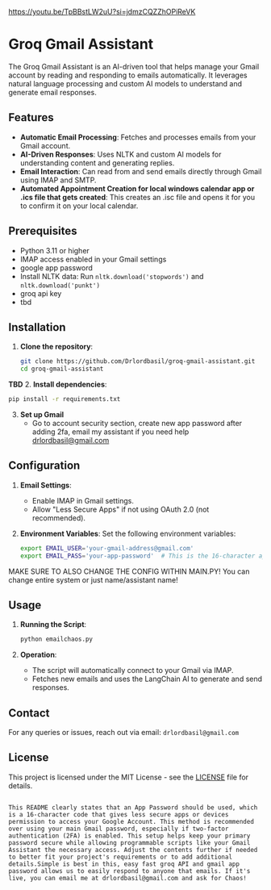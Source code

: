 https://youtu.be/TpBBstLW2uU?si=jdmzCQZZhOPiReVK
# Groq Gmail Assistant

The Groq Gmail Assistant is an AI-driven tool that helps manage your Gmail account by reading and responding to emails automatically. It leverages natural language processing and custom AI models to understand and generate email responses.

## Features

- **Automatic Email Processing**: Fetches and processes emails from your Gmail account.
- **AI-Driven Responses**: Uses NLTK and custom AI models for understanding content and generating replies.
- **Email Interaction**: Can read from and send emails directly through Gmail using IMAP and SMTP.
- **Automated Appointment Creation for local windows calendar app or .ics file that gets created**: This creates an .isc file and opens it for you to confirm it on your local calendar.
## Prerequisites

- Python 3.11 or higher
- IMAP access enabled in your Gmail settings
- google app password
- Install NLTK data: Run `nltk.download('stopwords')` and `nltk.download('punkt')`
- groq api key
- tbd

## Installation

1. **Clone the repository**:
   ```bash
   git clone https://github.com/Drlordbasil/groq-gmail-assistant.git
   cd groq-gmail-assistant
   ```
**TBD**
2. **Install dependencies**:
   ```bash
   pip install -r requirements.txt
   ```

3. **Set up Gmail**
   - Go to account security section, create new app password after adding 2fa, email my assistant if you need help drlordbasil@gmail.com

## Configuration

1. **Email Settings**:
   - Enable IMAP in Gmail settings.
   - Allow "Less Secure Apps" if not using OAuth 2.0 (not recommended).

2. **Environment Variables**:
   Set the following environment variables:
   ```bash
   export EMAIL_USER='your-gmail-address@gmail.com'
   export EMAIL_PASS='your-app-password'  # This is the 16-character app password generated from Google's security settings
   ```
MAKE SURE TO ALSO CHANGE THE CONFIG WITHIN MAIN.PY! You can change entire system or just name/assistant name!
## Usage

1. **Running the Script**:
   ```bash
   python emailchaos.py
   ```

2. **Operation**:
   - The script will automatically connect to your Gmail via IMAP.
   - Fetches new emails and uses the LangChain AI to generate and send responses.

## Contact

For any queries or issues, reach out via email: `drlordbasil@gmail.com`

## License

This project is licensed under the MIT License - see the [LICENSE](LICENSE) file for details.
```

This README clearly states that an App Password should be used, which is a 16-character code that gives less secure apps or devices permission to access your Google Account. This method is recommended over using your main Gmail password, especially if two-factor authentication (2FA) is enabled. This setup helps keep your primary password secure while allowing programmable scripts like your Gmail Assistant the necessary access. Adjust the contents further if needed to better fit your project's requirements or to add additional details.Simple is best in this, easy fast groq API and gmail app password allows us to easily respond to anyone that emails. If it's live, you can email me at drlordbasil@gmail.com and ask for Chaos!
